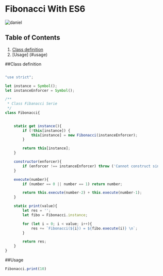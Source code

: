 # Fibonacci With ES6

![daniel](https://lh3.googleusercontent.com/-oT20EAIP6zI/AAAAAAAAAAI/AAAAAAAAAAA/K1bYEZIyw2s/mo/photo.jpg?sz=46)

## Table of Contents

  1. [Class definition](#class-definition)
  1. [Usage] (#usage)

##Class definition

``` javascript

"use strict";

let instance = Symbol();
let instanceEnforcer = Symbol();

/**
 * Class Fibanacci Serie
 */
class Fibonacci{
   

    static get instance(){
        if (!this[instance]) {
            this[instance] = new Fibonacci(instanceEnforcer);
        }

        return this[instance];
    }

    constructor(enforcer){
        if (enforcer !== instanceEnforcer) throw ('Cannot construct singleton');
    }

    execute(number){
        if (number == 0 || number == 1) return number;

        return this.execute(number-2) + this.execute(number-1);
    }

    static print(value){
        let res = '';
        let fibo = Fibonacci.instance;

        for (let i = 0; i < value; i++){
            res += `Fibonacci(${i}) = ${fibo.execute(i)} \n`;
        }

        return res;
    }
}
  ```

##Usage

``` javascript
Fibonacci.print(10)
  ```
